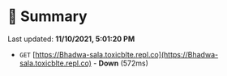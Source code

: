 # 📖 Summary
Last updated: **11/10/2021, 5:01:20 PM**

- `GET` [https://Bhadwa-sala.toxicblte.repl.co](https://Bhadwa-sala.toxicblte.repl.co) - **Down** (572ms)
